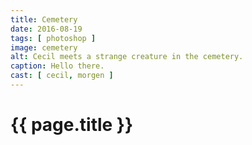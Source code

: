 ```yaml
---
title: Cemetery
date: 2016-08-19
tags: [ photoshop ]
image: cemetery
alt: Cecil meets a strange creature in the cemetery.
caption: Hello there.
cast: [ cecil, morgen ]
---
```

# {{ page.title }}
